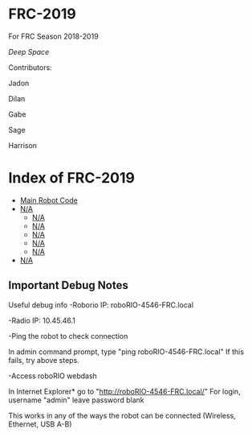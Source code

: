 # FRC-2019
For FRC Season 2018-2019

*Deep Space*

Contributors:

Jadon

Dilan

Gabe

Sage

Harrison

# Index of FRC-2019
- [Main Robot Code]()
- [N/A]()
    - [N/A]()
    - [N/A]()
    - [N/A]()
    - [N/A]()
    - [N/A]()
- [N/A]()


## Important Debug Notes
Useful debug info
-Roborio IP: roboRIO-4546-FRC.local

-Radio IP: 10.45.46.1

-Ping the robot to check connection

In admin command prompt, type "ping roboRIO-4546-FRC.local" If this fails, try above steps.

-Access roboRIO webdash

In Internet Explorer* go to "http://roboRIO-4546-FRC.local/" For login, username "admin" leave password blank

This works in any of the ways the robot can be connected (Wireless, Ethernet, USB A-B)